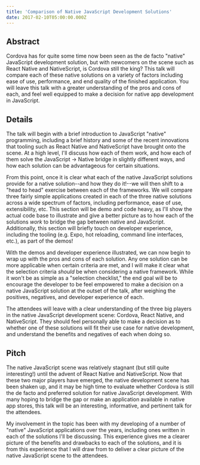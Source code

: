 ```yaml
---
title: 'Comparison of Native JavaScript Development Solutions'
date: 2017-02-10T05:00:00.000Z
---
```


## Abstract

Cordova has for quite some time now been seen as the de facto "native" JavaScript development solution, but with newcomers on the scene such as React Native and NativeScript, is Cordova still the king? This talk will compare each of these native solutions on a variety of factors including ease of use, performance, and end quality of the finished application. You will leave this talk with a greater understanding of the pros and cons of each, and feel well equipped to make a decision for native app development in JavaScript.

<!--
What is your talk about?
Provide a concise description for the program limited to 600 characters or less. -->

## Details

The talk will begin with a brief introduction to JavaScript "native" programming, including a brief history and some of the recent innovations that tooling such as React Native and NativeScript have brought onto the scene. At a high level, I'll discuss how each of them work, and how each of them solve the JavaScript -> Native bridge in slightly different ways, and how each solution can be advantageous for certain situations.

From this point, once it is clear what each of the native JavaScript solutions provide for a native solution--and how they do it!--we will then shift to a "head to head" exercise between each of the frameworks. We will compare three fairly simple applications created in each of the three native solutions across a wide spectrum of factors, including performance, ease of use, extensibility, etc. This section will be demo and code heavy, as I'll show the actual code base to illustrate and give a better picture as to how each of the solutions _work_ to bridge the gap between native and JavaScript. Additionally, this section will briefly touch on developer experience, including the tooling (e.g. Expo, hot reloading, command line interfaces, etc.), as part of the demos!

With the demos and developer experience illustrated, we can now begin to wrap up with the pros and cons of each solution. Any one solution can be more applicable when certain criteria are met, and I will make it clear what the selection criteria _should_ be when considering a native framework. While it won't be as simple as a "selection checklist," the end goal will be to encourage the developer to be feel empowered to make a decision on a native JavaScript solution at the outset of the talk, after weighing the positives, negatives, and developer experience of each.

The attendees will leave with a clear understanding of the three big players in the native JavaScript development scene: Cordova, React Native, and NativeScript. They should feel personally able to make a decision as to whether one of these solutions will fit their use case for native development, and understand the benefits and negatives of each when doing so.

<!-- Explain the theme and flow of your talk. What are the intended audience takeaways? -->

## Pitch

The native JavaScript scene was relatively stagnant (but still quite interesting!) until the advent of React Native and NativeScript. Now that these two major players have emerged, the native development scene has been shaken up, and it may be high time to evaluate whether Cordova is still the de facto and preferred solution for native JavaScript development. With many hoping to bridge the gap or make an application available in native app stores, this talk will be an interesting, informative, and pertinent talk for the attendees.

My involvement in the topic has been with my developing of a number of "native" JavaScript applications over the years, including ones written in each of the solutions I'll be discussing. This experience gives me a clearer picture of the benefits and drawbacks to each of the solutions, and it is from this experience that I will draw from to deliver a clear picture of the native JavaScript scene to the attendees.

<!-- Why is this talk pertinent? What is your involvement in the topic? -->

